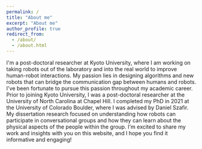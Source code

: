 ```yaml
---
permalink: /
title: "About me"
excerpt: "About me"
author_profile: true
redirect_from: 
  - /about/
  - /about.html
---
```


I'm a post-doctoral researcher at Kyoto University, where I am working on taking robots out of the laboratory and into the real world to improve human-robot interactions. My passion lies in designing algorithms and new robots that can bridge the communication gap between humans and robots. I've been fortunate to pursue this passion throughout my academic career. Prior to joining Kyoto University, I was a post-doctoral researcher at the University of North Carolina at Chapel Hill. I completed my PhD in 2021 at the University of Colorado Boulder, where I was advised by Daniel Szafir. My dissertation research focused on understanding how robots can participate in conversational groups and how they can learn about the physical aspects of the people within the group. I'm excited to share my work and insights with you on this website, and I hope you find it informative and engaging!
